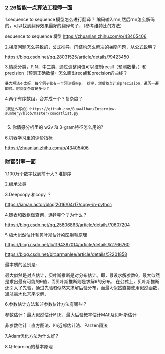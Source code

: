 ### 2.26智能一点算法工程师一面
 1.sequence to sequence 模型怎么进行翻译？
    编码输入rnn,然后rnn怎么解码的，可以找到翻译效果最好的翻译句子，（参考维特比的方法）
    
   sequence to sequence 模型 https://zhuanlan.zhihu.com/p/43405406   
    
 2.梯度问题怎么导致的，公式推导，门结构怎么解决的梯度问题，从公式说明？
 
  https://blog.csdn.net/qq_28031525/article/details/79423450
  
 3.情感分类，P,N，中三类，通过调整阈值可以控制recall（预测数量，）和 precision（预测正确数量）怎么画出recall和precision的曲线？
  
    暴力解法不太好，每个例子都有一个预测概率p， 排序，然后依次计算precision，遍历一遍即可。时间复杂度是多少？
    
 4.两个有序数组，合并成一个？复杂度？
 
    [我这么写的]:https://github.com/BuaaAlban/Interview-summery/blob/master/concatlist.py
         `
 5. 你情感分析里的 w2v 和 3-gram特征怎么用的?
 
 6.机器学习里的评价指标 
 
 https://zhuanlan.zhihu.com/p/43405406
    
    
### 财富引擎一面

1.100万个数字找到前十大？堆排序

2.继承父类

3.Deepcopy 和copy ？

https://iaman.actor/blog/2016/04/17/copy-in-python

4.链表和数组做查询，选择哪个？为什么？

https://blog.csdn.net/qq_25806863/article/details/70607204

5.极大似然估计和贝叶斯估计的区别和原理

https://blog.csdn.net/liu1194397014/article/details/52766760

https://blog.csdn.net/bitcarmanlee/article/details/52201858

最本质的区别是:

最大似然是对点估计，贝叶斯推断是对分布估计。即，假设求解参数θ，最大似然是求出最有可能的θ值，而贝叶斯推断则是求解θ的分布。
在公式上，贝叶斯推断还引入了先验，通过先验和似然来求解后验分布，而最大似然直接使用似然函数，通过最大化其来求解。

6.参数估计方法和非参数估计方法有哪些？

参数估计：最大似然估计MLE、最大后验概率估计MAP及贝叶斯估计

非参数估计：直方图法、Kn近邻估计法、Parzen窗法

7.Adam优化方法为什么好？

8.Q-learning的基本原理
  
    
